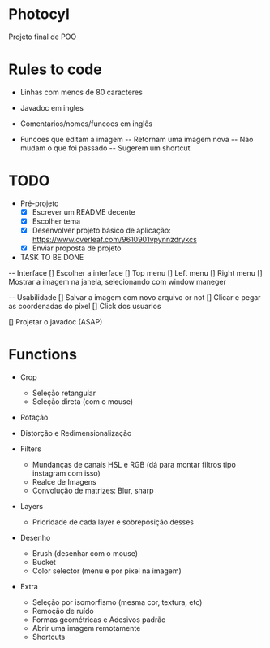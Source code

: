 # Photocyl
Projeto final de POO

# Rules to code

 - Linhas com menos de 80 caracteres
 - Javadoc em ingles
 - Comentarios/nomes/funcoes em inglês

 - Funcoes que editam a imagem
    -- Retornam uma imagem nova
    -- Nao mudam o que foi passado
    -- Sugerem um shortcut

# TODO
  - Pré-projeto
     - [X] Escrever um README decente
     - [X] Escolher tema
     - [X] Desenvolver projeto básico de aplicação: https://www.overleaf.com/9610901vpynnzdrykcs
     - [X] Enviar proposta de projeto

  - TASK TO BE DONE

  -- Interface
        [] Escolher a interface
        [] Top menu
        [] Left menu
        [] Right menu
        [] Mostrar a imagem na janela, selecionando com window maneger

  -- Usabilidade
        [] Salvar a imagem com novo arquivo or not
        [] Clicar e pegar as coordenadas do pixel
        [] Click dos usuarios

   [] Projetar o javadoc (ASAP)

# Functions
  - Crop
    - Seleção retangular
    - Seleção direta (com o mouse)
    
  - Rotação
  
  - Distorção e Redimensionalização 
  
  - Filters
    - Mundanças de canais HSL e RGB (dá para montar filtros tipo instagram com isso)
    - Realce de Imagens 
    - Convolução de matrizes: Blur, sharp
    
  - Layers
    - Prioridade de cada layer e sobreposição desses
  
  - Desenho
    - Brush (desenhar com o mouse)
    - Bucket
    - Color selector (menu e por pixel na imagem)
 
  - Extra
    - Seleção por isomorfismo (mesma cor, textura, etc)
    - Remoção de ruído
    - Formas geométricas e Adesivos padrão
    - Abrir uma imagem remotamente
    - Shortcuts
    
